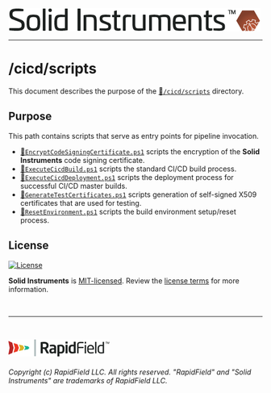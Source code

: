 <!--
Copyright (c) RapidField LLC. Licensed under the MIT License. See LICENSE.txt in the project root for license information.
-->

[![Solid Instruments](../../SolidInstruments.Logo.Color.Transparent.500w.png)](../../README.md)
- - -

# /cicd/scripts

This document describes the purpose of the [:file_folder:`/cicd/scripts`]() directory.

## Purpose

This path contains scripts that serve as entry points for pipeline invocation.

- [:page_facing_up:`EncryptCodeSigningCertificate.ps1`](EncryptCodeSigningCertificate.ps1) scripts the encryption of the **Solid Instruments** code signing certificate.
- [:page_facing_up:`ExecuteCicdBuild.ps1`](ExecuteCicdBuild.ps1) scripts the standard CI/CD build process.
- [:page_facing_up:`ExecuteCicdDeployment.ps1`](ExecuteCicdDeployment.ps1) scripts the deployment process for successful CI/CD master builds.
- [:page_facing_up:`GenerateTestCertificates.ps1`](GenerateTestCertificates.ps1) scripts generation of self-signed X509 certificates that are used for testing.
- [:page_facing_up:`ResetEnvironment.ps1`](ResetEnvironment.ps1) scripts the build environment setup/reset process.

## License

[![License](https://img.shields.io/github/license/rapidfield/solid-instruments?style=flat&color=lightseagreen&label=license&logo=open-access&logoColor=lightgrey)](https://github.com/RapidField/solid-instruments/blob/master/LICENSE.txt)

**Solid Instruments** is [MIT-licensed](https://en.wikipedia.org/wiki/MIT_License). Review the [license terms](../../LICENSE.txt) for more information.

<br />

- - -

<br />

[![RapidField](../../RapidField.Logo.Color.Black.Transparent.200w.png)](https://www.rapidfield.com)

###### Copyright (c) RapidField LLC. All rights reserved. "RapidField" and "Solid Instruments" are trademarks of RapidField LLC.
